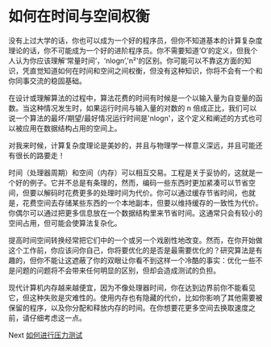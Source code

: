 # 如何在时间与空间权衡
[//]: # (Version:1.0.0)
没有上过大学的话，你也可以成为一个好的程序员，但你不知道基本的计算复杂度理论的话，你不可能成为一个好的进阶程序员。你不需要知道‘O’的定义，但我个人认为你应该理解‘常量时间’，‘nlogn’,'n²'的区别。你可能可以不靠这方面的知识，凭直觉知道如何在时间和空间之间权衡，但没有这种知识，你将不会有一个和你同事交流的稳固基础。

在设计或理解算法的过程中，算法花费的时间有时候是一个以输入量为自变量的函数。当这种情况发生时，如果运行时间与输入量的对数的 n 倍成正比，我们可以说一个算法的最坏/期望/最好情况运行时间是'nlogn'，这个定义和阐述的方式也可以被应用在数据结构占用的空间上。

对我来时候，计算复杂度理论是美妙的，并且与物理学一样意义深远，并且可能还有很长的路要走！

时间（处理器周期）和空间（内存）可以相互交易。工程是关于妥协的，这就是一个好的例子。它并不总是有条理的，然而，编码一些东西时更加紧凑可以节省空间，但要以解码时花费更多的处理时间为代价。你可以通过缓存节省时间，也就是，花费空间去存储某些东西的一个本地副本，但要以维持缓存的一致性为代价。你偶尔可以通过把更多信息放在一个数据结构里来节省时间。这通常只会有较小的空间占用，但可能会使算法复杂化。

提高时间空间转换经常把它们中的一个或另一个戏剧性地改变。然而，在你开始做这个工作前，你应该问你自己，你将要优化的是否是最需要优化的？研究算法是有趣的，但你不能让这遮蔽了你的双眼让你看不到这样一个冷酷的事实：优化一些不是问题的问题将不会带来任何明显的区别，但却会造成测试的负担。

现代计算机内存越来越便宜，因为不像处理器时间，你在达到边界前你不能看见它，但这种失败是灾难性的。使用内存也有隐藏的代价，比如你影响了其他需要被保留的程序，以及你分配和释放内存的时间。在你想要花更多空间去换取速度之前，请仔细考虑这一点。

Next [如何进行压力测试](04-How-to-Stress-Test.md)
